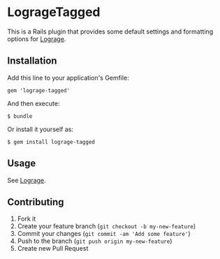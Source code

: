 # LogrageTagged

This is a Rails plugin that provides some default settings and formatting options for [Lograge](https://github.com/roidrage/lograge).

## Installation

Add this line to your application's Gemfile:

    gem 'lograge-tagged'

And then execute:

    $ bundle

Or install it yourself as:

    $ gem install lograge-tagged

## Usage

See [Lograge](https://github.com/roidrage/lograge).

## Contributing

1. Fork it
2. Create your feature branch (`git checkout -b my-new-feature`)
3. Commit your changes (`git commit -am 'Add some feature'`)
4. Push to the branch (`git push origin my-new-feature`)
5. Create new Pull Request
